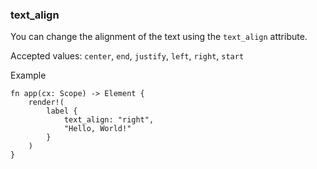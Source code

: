 ### text_align

You can change the alignment of the text using the `text_align` attribute.

Accepted values: `center`, `end`, `justify`, `left`, `right`, `start`

Example

```rust, no_run
fn app(cx: Scope) -> Element {
    render!(
        label {
            text_align: "right",
            "Hello, World!"
        }
    )
}
```
